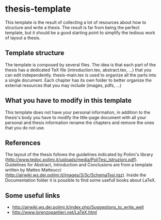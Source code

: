 # thesis-template

This template is the result of collecting a lot of resources about how to structure and write a thesis. 
The result is far from being the perfect template, but it should be a good starting point to simplify the tedious work of layout a thesis.

## Template structure
The template is composed by several files. 
The idea is that each part of the thesis has a dedicated TeX file (introduction.tex, abstract.tex, ...) that you can edit independently. 
thesis-main.tex is used to organize all the parts into a single document. 
Each chapter has its own folder to better organize the external resources that you may include (images, pdfs, ...)

## What you have to modify in this template
This template does not have your personal information, in addition to the thesis's body you have to modify the title-page document with all your personal and thesis information rename the chapters and remove the ones that you do not use.

## References
The layout of the thesis follows the guidelines indicated by Polimi's library (http://www.tedoc.polimi.it/uploads/media/PoliTesi_Istruzioni.pdf).
Guidelines for Abstract, Introduction and Conclusions are from a template written by Matteo Matteucci (http://airwiki.ws.dei.polimi.it/images/3/3c/SchemaTesi.tgz).
Inside the Documentation folder it is possible to find some usefull books about LaTeX.

## Some useful links
- http://airwiki.ws.dei.polimi.it/index.php/Suggestions_to_write_well
- http://www.lorenzopantieri.net/LaTeX.html